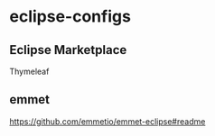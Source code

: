 # eclipse-configs
## Eclipse Marketplace
Thymeleaf  
## emmet
https://github.com/emmetio/emmet-eclipse#readme
